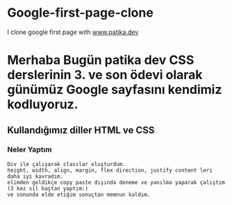 # Google-first-page-clone
I clone google first page with www.patika.dev

# Merhaba Bugün patika dev CSS derslerinin 3. ve son ödevi olarak günümüz Google sayfasını kendimiz kodluyoruz.

## Kullandığımız diller HTML ve CSS
### Neler Yaptım

    Div ile çalışarak classlar oluşturdum.
    height, width, align, margin, flex direction, justify content leri daha iyi kavradım.
    elimden geldikçe copy paste dışında deneme ve yanılma yaparak çalıştım (3 kez sil baştan yaptım:)
    ve sonunda elde etiğim sonuçtan memnun kaldım.